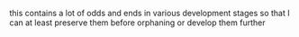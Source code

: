 this contains a lot of odds and ends in various development stages so that I can at least preserve them before orphaning or develop them further